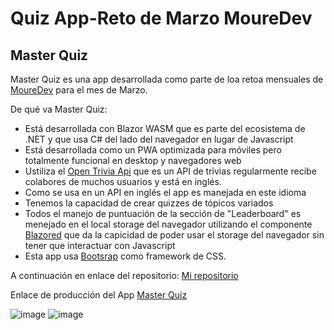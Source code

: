 # Quiz App-Reto de Marzo MoureDev
## Master Quiz

Master Quiz es una app desarrollada como parte de loa retoa mensuales de [MoureDev](https://github.com/mouredev/Monthly-App-Challenge-2022) para el mes de Marzo.

De qué va Master Quiz:

- Está desarrollada con Blazor WASM que es parte del ecosistema de .NET y que usa C# del lado del navegador en lugar de Javascript
- Está desarrollada como un PWA optimizada para móviles pero totalmente funcional en desktop y navegadores web
- Ustiliza el [Open Trivia Api](https://opentdb.com/api_config.php) que es un API de trivias regularmente recibe colabores de muchos usuarios y está en inglés.
- Como se usa en un API en inglés el app es manejada en este idioma
- Tenemos la capacidad de crear quizzes de tópicos variados
- Todos el manejo de puntuación de la sección de "Leaderboard" es menejado en el local storage del navegador utilizando el componente [Blazored](https://www.nuget.org/profiles/Blazored) que da la capicidad de poder usar el storage del navegador sin tener que interactuar con Javascript
- Esta app usa [Bootsrap](https://getbootstrap.com/) como framework de CSS.


A continuación en enlace del repositorio:
[Mi repositorio](https://github.com/eecuriel/Monthly-App-Challenge-2022/tree/master)

Enlace de producción del App
[Master Quiz](https://masterquizapp.netlify.app/)

![image](https://user-images.githubusercontent.com/67849830/159969614-6cfbd1e5-d13b-4940-8e76-b203cf0fe7ab.png)
![image](https://user-images.githubusercontent.com/67849830/159969813-9cbe4203-1f89-41c4-870e-67832f9a6613.png)
